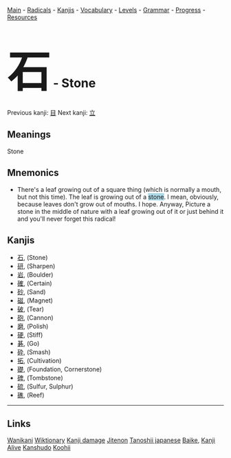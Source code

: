 <style> bigfont {font-size: 100px}</style>


[Main](../README.md) -
[Radicals](../radicals.md) -
[Kanjis](../kanjis.md) -
[Vocabulary](../vocabulary.md) -
[Levels](../levels.md) -
[Grammar](../grammar.md) - 
[Progress](../progress.md) -
[Resources](../resources.md)
# <bigfont> 石</bigfont> - Stone 

Previous kanji: [目](目.md) Next kanji: [立](立.md) 

## Meanings
 Stone
## Mnemonics
 * There's a leaf growing out of a square thing (which is normally a mouth, but not this time). The leaf is growing out of a <span style="background-color:#ADD8E6"> stone</span>. I mean, obviously, because leaves don't grow out of mouths. I hope. Anyway, Picture a stone in the middle of nature with a leaf growing out of it or just behind it and you'll never forget this radical!


## Kanjis
 * [石](../kanjis/石.md), (Stone)
* [研](../kanjis/研.md), (Sharpen)
* [岩](../kanjis/岩.md), (Boulder)
* [確](../kanjis/確.md), (Certain)
* [砂](../kanjis/砂.md), (Sand)
* [磁](../kanjis/磁.md), (Magnet)
* [破](../kanjis/破.md), (Tear)
* [砲](../kanjis/砲.md), (Cannon)
* [磨](../kanjis/磨.md), (Polish)
* [硬](../kanjis/硬.md), (Stiff)
* [碁](../kanjis/碁.md), (Go)
* [砕](../kanjis/砕.md), (Smash)
* [拓](../kanjis/拓.md), (Cultivation)
* [礎](../kanjis/礎.md), (Foundation, Cornerstone)
* [碑](../kanjis/碑.md), (Tombstone)
* [硫](../kanjis/硫.md), (Sulfur, Sulphur)
* [礁](../kanjis/礁.md), (Reef)



---


## Links 


[Wanikani](https://www.wanikani.com/kanji/石)
[Wiktionary](https://en.wiktionary.org/wiki/石)
[Kanji damage](http://www.kanjidamage.com/kanji/search?utf8=✓&q=石)
[Jitenon](https://jitenon.com/kanji/石)
[Tanoshii japanese](https://www.tanoshiijapanese.com/dictionary/kanji.cfm?k=石)
[Baike](https://baike.baidu.com/item/石),
[Kanji Alive](https://app.kanjialive.com/石)
[Kanshudo](https://www.kanshudo.com/searchmn?q=石)
[Koohii](https://kanji.koohii.com/study/kanji/石)
